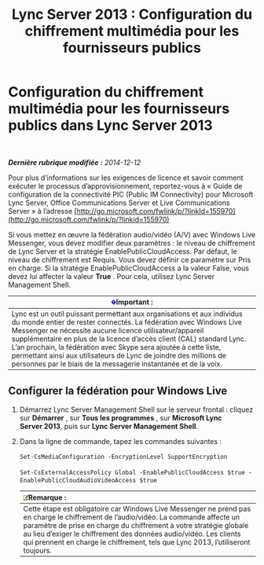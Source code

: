 ﻿---
title: 'Lync Server 2013 : Configuration du chiffrement multimédia pour les fournisseurs publics'
TOCTitle: Configuration du chiffrement multimédia pour les fournisseurs publics
ms:assetid: a95814cf-c5a9-4652-8ffc-c469a2653153
ms:mtpsurl: https://technet.microsoft.com/fr-fr/library/JJ205149(v=OCS.15)
ms:contentKeyID: 49298463
ms.date: 05/20/2016
mtps_version: v=OCS.15
ms.translationtype: HT
---

# Configuration du chiffrement multimédia pour les fournisseurs publics dans Lync Server 2013

 

_**Dernière rubrique modifiée :** 2014-12-12_

Pour plus d’informations sur les exigences de licence et savoir comment exécuter le processus d’approvisionnement, reportez-vous à « Guide de configuration de la connectivité PIC (Public IM Connectivity) pour Microsoft Lync Server, Office Communications Server et Live Communications Server » à l’adresse [http://go.microsoft.com/fwlink/p/?linkId=155970](http://go.microsoft.com/fwlink/p/?linkid=155970)

Si vous mettez en œuvre la fédération audio/vidéo (A/V) avec Windows Live Messenger, vous devez modifier deux paramètres : le niveau de chiffrement de Lync Server et la stratégie EnablePublicCloudAccess. Par défaut, le niveau de chiffrement est Requis. Vous devez définir ce paramètre sur Pris en charge. Si la stratégie EnablePublicCloudAccess a la valeur False, vous devez lui affecter la valeur **True** . Pour cela, utilisez Lync Server Management Shell.

<table>
<thead>
<tr class="header">
<th><img src="images/Gg425917.important(OCS.15).gif" title="important" alt="important" />Important :</th>
</tr>
</thead>
<tbody>
<tr class="odd">
<td>Lync est un outil puissant permettant aux organisations et aux individus du monde entier de rester connectés. La fédération avec Windows Live Messenger ne nécessite aucune licence utilisateur/appareil supplémentaire en plus de la licence d’accès client (CAL) standard Lync. L’an prochain, la fédération avec Skype sera ajoutée à cette liste, permettant ainsi aux utilisateurs de Lync de joindre des millions de personnes par le biais de la messagerie instantanée et de la voix.</td>
</tr>
</tbody>
</table>


## Configurer la fédération pour Windows Live

1.  Démarrez Lync Server Management Shell sur le serveur frontal : cliquez sur **Démarrer** , sur **Tous les programmes** , sur **Microsoft Lync Server 2013**, puis sur **Lync Server Management Shell**.

2.  Dans la ligne de commande, tapez les commandes suivantes :
    
        Set-CsMediaConfiguration -EncryptionLevel SupportEncryption
    
        Set-CsExternalAccessPolicy Global -EnablePublicCloudAccess $true -EnablePublicCloudAudioVideoAccess $true
    
    <table>
    <thead>
    <tr class="header">
    <th><img src="images/Gg398920.note(OCS.15).gif" title="note" alt="note" />Remarque :</th>
    </tr>
    </thead>
    <tbody>
    <tr class="odd">
    <td>Cette étape est obligatoire car Windows Live Messenger ne prend pas en charge le chiffrement de l’audio/vidéo. La commande affecte un paramètre de prise en charge du chiffrement à votre stratégie globale au lieu d’exiger le chiffrement des données audio/vidéo. Les clients qui prennent en charge le chiffrement, tels que Lync 2013, l’utiliseront toujours.</td>
    </tr>
    </tbody>
    </table>

